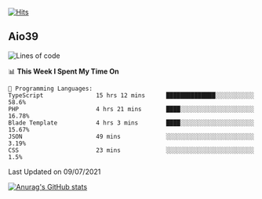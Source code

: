 [![Hits](https://hits.seeyoufarm.com/api/count/incr/badge.svg?url=https%3A%2F%2Fgithub.com%2Faio39&count_bg=%2339C5BB&title_bg=%23555555&icon=&icon_color=%23E7E7E7&title=hits&edge_flat=false)](https://hits.seeyoufarm.com)

## Aio39

<!--START_SECTION:waka-->
![Lines of code](https://img.shields.io/badge/From%20Hello%20World%20I%27ve%20Written-614739%20lines%20of%20code-blue)

📊 **This Week I Spent My Time On** 

```text
💬 Programming Languages: 
TypeScript               15 hrs 12 mins      ██████████████░░░░░░░░░░░   58.6% 
PHP                      4 hrs 21 mins       ████░░░░░░░░░░░░░░░░░░░░░   16.78% 
Blade Template           4 hrs 3 mins        ████░░░░░░░░░░░░░░░░░░░░░   15.67% 
JSON                     49 mins             ░░░░░░░░░░░░░░░░░░░░░░░░░   3.19% 
CSS                      23 mins             ░░░░░░░░░░░░░░░░░░░░░░░░░   1.5%

```


 Last Updated on 09/07/2021
<!--END_SECTION:waka-->
[![Anurag's GitHub stats](https://github-readme-stats.vercel.app/api?username=aio39)](https://github.com/anuraghazra/github-readme-stats)

<!--
**aio39/aio39** is a ✨ _special_ ✨ repository because its `README.md` (this file) appears on your GitHub profile.

Here are some ideas to get you started:

- 🔭 I’m currently working on ...
- 🌱 I’m currently learning ...
- 👯 I’m looking to collaborate on ...
- 🤔 I’m looking for help with ...
- 💬 Ask me about ...
- 📫 How to reach me: ...
- 😄 Pronouns: ...
- ⚡ Fun fact: ...
-->
